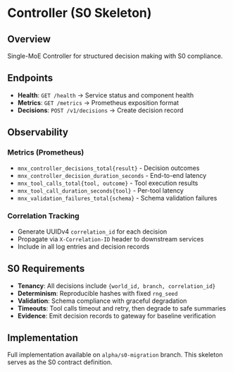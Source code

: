# Controller (S0 Skeleton)

## Overview

Single-MoE Controller for structured decision making with S0 compliance.

## Endpoints

- **Health**: `GET /health` → Service status and component health
- **Metrics**: `GET /metrics` → Prometheus exposition format
- **Decisions**: `POST /v1/decisions` → Create decision record

## Observability

### Metrics (Prometheus)
- `mnx_controller_decisions_total{result}` - Decision outcomes
- `mnx_controller_decision_duration_seconds` - End-to-end latency
- `mnx_tool_calls_total{tool, outcome}` - Tool execution results
- `mnx_tool_call_duration_seconds{tool}` - Per-tool latency
- `mnx_validation_failures_total{schema}` - Schema validation failures

### Correlation Tracking
- Generate UUIDv4 `correlation_id` for each decision
- Propagate via `X-Correlation-ID` header to downstream services
- Include in all log entries and decision records

## S0 Requirements

- **Tenancy**: All decisions include `{world_id, branch, correlation_id}`
- **Determinism**: Reproducible hashes with fixed `rng_seed`
- **Validation**: Schema compliance with graceful degradation
- **Timeouts**: Tool calls timeout and retry, then degrade to safe summaries
- **Evidence**: Emit decision records to gateway for baseline verification

## Implementation

Full implementation available on `alpha/s0-migration` branch.
This skeleton serves as the S0 contract definition.
